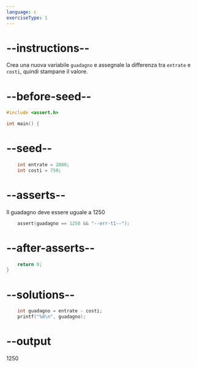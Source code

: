 ```yaml
---
language: c
exerciseType: 1
---
```


# --instructions--

Crea una nuova variabile `guadagno` e assegnale la differenza tra `entrate` e `costi`, quindi stampane il valore.

# --before-seed--

```c
#include <assert.h>

int main() {
```

# --seed--

```c
    int entrate = 2000;
    int costi = 750;

```

# --asserts--

Il guadagno deve essere uguale a 1250

```c
    assert(guadagno == 1250 && "--err-t1--");
```

# --after-asserts--

```c
    return 0;
}
```

# --solutions--

```c
    int guadagno = entrate - costi;
    printf("%d\n", guadagno);
```

# --output

1250
